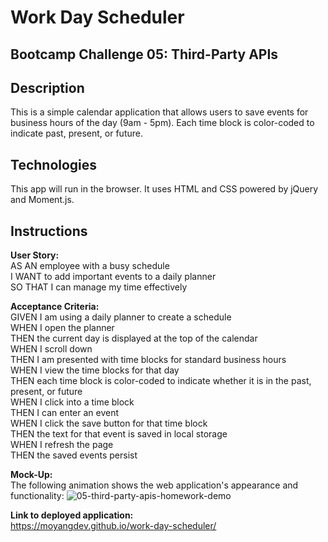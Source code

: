 # Work Day Scheduler
## Bootcamp Challenge 05: Third-Party APIs

## Description
This is a simple calendar application that allows users to save events for business hours of the day (9am - 5pm). Each time block is color-coded to indicate past, present, or future. 

## Technologies
This app will run in the browser. It uses HTML and CSS powered by jQuery and Moment.js.

## Instructions
<b>User Story:</b><br />
AS AN employee with a busy schedule<br />
I WANT to add important events to a daily planner<br />
SO THAT I can manage my time effectively<br />

<b>Acceptance Criteria:</b><br />
GIVEN I am using a daily planner to create a schedule<br />
WHEN I open the planner<br />
THEN the current day is displayed at the top of the calendar<br />
WHEN I scroll down<br />
THEN I am presented with time blocks for standard business hours<br />
WHEN I view the time blocks for that day<br />
THEN each time block is color-coded to indicate whether it is in the past, present, or future<br />
WHEN I click into a time block<br />
THEN I can enter an event<br />
WHEN I click the save button for that time block<br />
THEN the text for that event is saved in local storage<br />
WHEN I refresh the page<br />
THEN the saved events persist<br />

<b>Mock-Up:</b><br />
The following animation shows the web application's appearance and functionality:
![05-third-party-apis-homework-demo](https://user-images.githubusercontent.com/98504854/158075323-12aa17d1-f6ee-4707-977b-0f820ade71b8.gif)

<b>Link to deployed application:</b><br />
https://moyangdev.github.io/work-day-scheduler/
